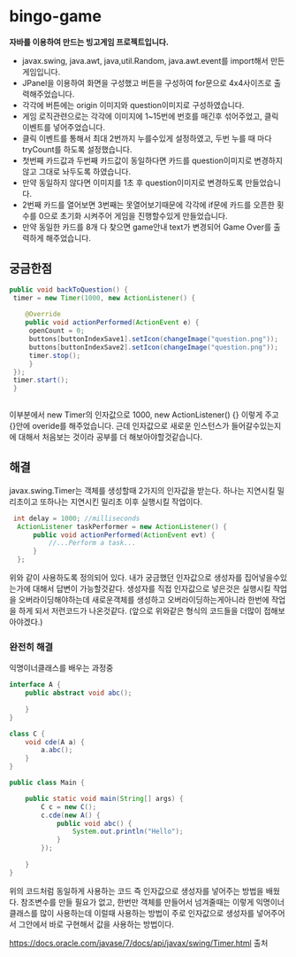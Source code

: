 # bingo-game
**자바를 이용하여 만드는 빙고게임 프로젝트입니다.**
- javax.swing, java.awt, java,util.Random, java.awt.event를 import해서 만든 게임입니다. 
- JPanel을 이용하여 화면을 구성했고 버튼을 구성하여 for문으로 4x4사이즈로 출력해주었습니다. 
- 각각에 버튼에는 origin 이미지와 question이미지로 구성하였습니다. 
- 게임 로직관련으로는 각각에 이미지에 1~15번에 번호를 매긴후 섞어주었고, 클릭 이벤트를 넣어주었습니다.
- 클릭 이벤트를 통해서 최대 2번까지 누를수있게 설정하였고, 두번 누를 때 마다 tryCount를 하도록 설정했습니다. 
- 첫번째 카드값과 두번째 카드값이 동일하다면 카드를 question이미지로 변경하지 않고 그대로 놔두도록 하였습니다. 
- 만약 동일하지 않다면 이미지를 1초 후 question이미지로 변경하도록 만들었습니다. 
- 2번째 카드를 열어보면 3번째는 못열어보기때문에 각각에 if문에 카드를 오픈한 횟수를 0으로 초기화 시켜주어 게임을 진행할수있게 만들었습니다. 
- 만약 동일한 카드를 8개 다 찾으면 game안내 text가 변경되어 Game Over를 출력하게 해주었습니다. 

## 궁금한점
```java
public void backToQuestion() { 
 timer = new Timer(1000, new ActionListener() { 
			
	@Override
	public void actionPerformed(ActionEvent e) {
	 openCount = 0;
	 buttons[buttonIndexSave1].setIcon(changeImage("question.png"));
	 buttons[buttonIndexSave2].setIcon(changeImage("question.png"));
	 timer.stop();			
	 }
 });
 timer.start();
 }
		
```
이부분에서 new Timer의 인자값으로 1000, new ActionListener() {} 이렇게 주고 {}안에 overide를 해주었습니다.
근데 인자값으로 새로운 인스턴스가 들어갈수있는지에 대해서 처음보는 것이라 공부를 더 해보아야할것같습니다. 

## 해결
javax.swing.Timer는 객체를 생성할때 2가지의 인자값을 받는다. 하나는 지연시킬 밀리초이고 또하나는 지연시킨 밀리초 이후 실행시킬 작업이다. 
```java
 int delay = 1000; //milliseconds
  ActionListener taskPerformer = new ActionListener() {
      public void actionPerformed(ActionEvent evt) {
          //...Perform a task...
      }
  };
```
위와 같이 사용하도록 정의되어 있다. 내가 궁금했던 인자값으로 생성자를 집어넣을수있는가에 대해서 답변이 가능할것같다. 생성자를 직접 인자값으로 넣은것은 실행시킬 작업을 오버라이딩해야하는데 새로운객체를 생성하고 오버라이딩하는게아니라 한번에 작업을 하게 되서 저런코드가 나온것같다. (앞으로 위와같은 형식의 코드들을 더많이 접해보아야겠다.)


### 완전히 해결
익명이너클래스를 배우는 과정중 
```java
interface A {
	public abstract void abc();
	
	}
}

class C {
	void cde(A a) {
		a.abc();
	}
}

public class Main {

	public static void main(String[] args) {
		C c = new C();
		c.cde(new A() {
			public void abc() {
				System.out.println("Hello");
			}
		});
		
	}
}
```
위의 코드처럼 동일하게 사용하는 코드 즉 인자값으로 생성자를 넣어주는 방법을 배웠다. 참조변수를 만들 필요가 없고, 한번만 객체를 만들어서 넘겨줄때는 이렇게 익명이너클래스를 많이 사용하는데 이럴때 사용하는 방법이 주로 인자값으로 생성자를 넣어주어서 그안에서 바로 구현해서 값을 사용하는 방법이다.  

https://docs.oracle.com/javase/7/docs/api/javax/swing/Timer.html 출처
